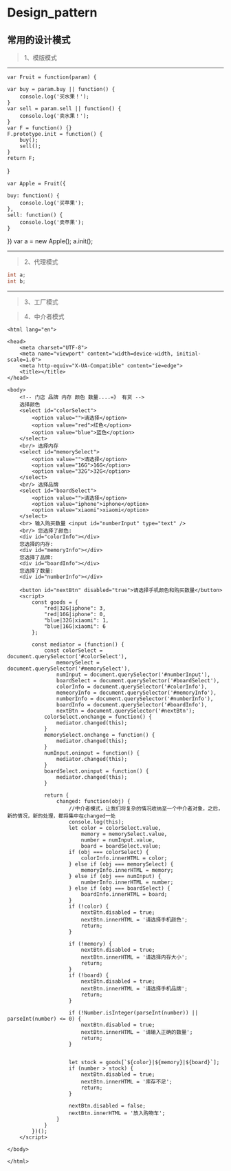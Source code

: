 # Design_pattern

## 常用的设计模式

> 1、模版模式

<hr>

    var Fruit = function(param) {

    var buy = param.buy || function() {
        console.log('买水果！');
    }
    var sell = param.sell || function() {
        console.log('卖水果！');
    }
    var F = function() {}
    F.prototype.init = function() {
        buy();
        sell();
    }
    return F;

}

    var Apple = Fruit({

    buy: function() {
        console.log('买苹果');
    },
    sell: function() {
        console.log('卖苹果');
    }

})
var a = new Apple();
a.init();

<hr>

> 2、代理模式

```java
int a;
int b;
```

<hr>

> 3、工厂模式

> 4、中介者模式

<!DOCTYPE html>

    <html lang="en">

    <head>
        <meta charset="UTF-8">
        <meta name="viewport" content="width=device-width, initial-scale=1.0">
        <meta http-equiv="X-UA-Compatible" content="ie=edge">
        <title></title>
    </head>

    <body>
        <!-- 门店 品牌 内存 颜色 数量....=》 有货 -->
        选择颜色
        <select id="colorSelect">
            <option value="">请选择</option>
            <option value="red">红色</option>
            <option value="blue">蓝色</option>
        </select>
        <br/> 选择内存
        <select id="memorySelect">
            <option value="">请选择</option>
            <option value="16G">16G</option>
            <option value="32G">32G</option>
        </select>
        <br/> 选择品牌
        <select id="boardSelect">
            <option value="">请选择</option>
            <option value="iphone">iphone</option>
            <option value="xiaomi">xiaomi</option>
        </select>
        <br> 输入购买数量 <input id="numberInput" type="text" />
        <br/> 您选择了颜色:
        <div id="colorInfo"></div>
        您选择的内存:
        <div id="memoryInfo"></div>
        您选择了品牌:
        <div id="boardInfo"></div>
        您选择了数量:
        <div id="numberInfo"></div>

        <button id="nextBtn" disabled="true">请选择手机颜色和购买数量</button>
        <script>
            const goods = {
                "red|32G|iphone": 3,
                "red|16G|iphone": 0,
                "blue|32G|xiaomi": 1,
                "blue|16G|xiaomi": 6
            };

            const mediator = (function() {
                const colorSelect = document.querySelector('#colorSelect'),
                    memorySelect = document.querySelector('#memorySelect'),
                    numInput = document.querySelector('#numberInput'),
                    boardSelect = document.querySelector('#boardSelect'),
                    colorInfo = document.querySelector('#colorInfo'),
                    memeoryInfo = document.querySelector('#memoryInfo'),
                    numberInfo = document.querySelector('#numberInfo'),
                    boardInfo = document.querySelector('#boardInfo'),
                    nextBtn = document.querySelector('#nextBtn');
                colorSelect.onchange = function() {
                    mediator.changed(this);
                }
                memorySelect.onchange = function() {
                    mediator.changed(this);
                }
                numInput.oninput = function() {
                    mediator.changed(this);
                }
                boardSelect.oninput = function() {
                    mediator.changed(this);
                }

                return {
                    changed: function(obj) {
                        //中介者模式，让我们将复杂的情况收纳至一个中介者对象，之后，新的情况，新的处理，都将集中在changed一处
                        console.log(this);
                        let color = colorSelect.value,
                            memory = memorySelect.value,
                            number = numInput.value,
                            board = boardSelect.value;
                        if (obj === colorSelect) {
                            colorInfo.innerHTML = color;
                        } else if (obj === memorySelect) {
                            memoryInfo.innerHTML = memory;
                        } else if (obj === numInput) {
                            numberInfo.innerHTML = number;
                        } else if (obj === boardSelect) {
                            boardInfo.innerHTML = board;
                        }
                        if (!color) {
                            nextBtn.disabled = true;
                            nextBtn.innerHTML = '请选择手机颜色';
                            return;
                        }

                        if (!memory) {
                            nextBtn.disabled = true;
                            nextBtn.innerHTML = '请选择内存大小';
                            return;
                        }
                        if (!board) {
                            nextBtn.disabled = true;
                            nextBtn.innerHTML = '请选择手机品牌';
                            return;
                        }

                        if (!Number.isInteger(parseInt(number)) || parseInt(number) <= 0) {
                            nextBtn.disabled = true;
                            nextBtn.innerHTML = '请输入正确的数量';
                            return;
                        }


                        let stock = goods[`${color}|${memory}|${board}`];
                        if (number > stock) {
                            nextBtn.disabled = true;
                            nextBtn.innerHTML = '库存不足';
                            return;
                        }

                        nextBtn.disabled = false;
                        nextBtn.innerHTML = '放入购物车';
                    }
                }
            })();
        </script>

    </body>

    </html>
